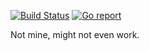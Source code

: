 [![Build Status](https://travis-ci.org/adayoung/ada-bot.svg?branch=master)](https://travis-ci.org/adayoung/ada-bot)
[![Go report](https://goreportcard.com/badge/adayoung/ada-bot)](https://goreportcard.com/report/adayoung/ada-bot)

Not mine, might not even work.
